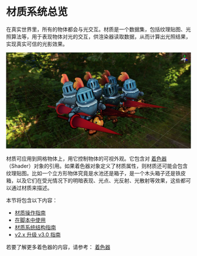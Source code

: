 # 材质系统总览

在真实世界里，所有的物体都会与光交互。材质是一个数据集，包括纹理贴图、光照算法等，用于表现物体对光的交互，供渲染器读取数据，从而计算出光照结果，实现真实可信的光影效果。

![mat-inspector](img/mat-show.png)

材质可应用到网格物体上，用它控制物体的可视外观。它包含对 [着色器](../shader/index.md)（Shader）对象的引用。如果着色器对象定义了材质属性，则材质还可能会包含纹理贴图。比如一个立方形物体究竟是水池还是箱子，是一个木头箱子还是铁皮箱，以及它们在受光情况下的明暗表现、光点、光反射、光散射等效果，这些都可以通过材质来描述。

<!-- 
通过材质系统，既可以实现基于物理的真实渲染（PBR）， 也可以自定义非真实渲染（NPR）。
-->

本节将包含以下内容： 

- [材质操作指南](material-inspector.md)
- [在脚本中使用](material-script.md)
- [材质系统结构指南](material-structure.md)
- [v2.x 升级 v3.0 指南](effect-2.x-to-3.0.md)

若要了解更多着色器的内容，请参考： [着色器](../shader/index.md)